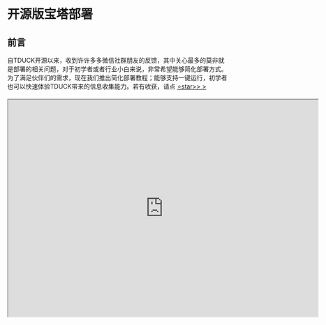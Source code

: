 # 开源版宝塔部署

## 前言

自TDUCK开源以来，收到许许多多微信社群朋友的反馈，其中关心最多的莫非就是部署的相关问题，对于初学者或者行业小白来说，非常希望能够简化部署方式。为了满足伙伴们的需求，现在我们推出简化部署教程；能够支持一键运行，初学者也可以快速体验TDUCK带来的信息收集能力。若有收获，请点 [⭐️star>> >](https://gitee.com/TDuckApp/tduck-platform)

<iframe height=498 width=710 src="https://player.bilibili.com/player.html?bvid=BV1gS4y1Y7bw"/>



## 获取部署文件

扫码关注公众号，回复“部署文件”，注意事项：部署之前需要先安装JDK8

<img src="https://oss.tduckcloud.com/wps77.jpg" alt="填鸭表单官方公众号" style="width:150px;"/>

## 部署文件释义
application-custom.yml 为外置启动文件

tduck-api.jar 为主安装文件

无微信登录tduk-api.jar 为关闭微信登录的jar

tduck-v3.sql 为数据库文件

---
# 安装基础环境

### MySql安装

使用宝塔面板的应用商店，搜索mysql，并点击安装

![img](https://oss.tduckcloud.com/wps78.jpg)

选择数据库版本，一定一定一定要选择5.7！

![img](https://oss.tduckcloud.com/wps79.jpg)

等待任务处理完成即可

![img](https://oss.tduckcloud.com/wps80.jpg)

可以将mysql设置为首页显示，方便后期寻找

![img](https://oss.tduckcloud.com/wps81.jpg)

### Java环境安装

步骤同上，安装完java一键部署后，安装一个tomcat8（需要使用到自带的jdk）![img](https://oss.tduckcloud.com/wps82.jpg)

## 开始部署

### 导入数据库

目前只支持mysql5.7及以上版本，创建数据名为 tduck

![img](https://oss.tduckcloud.com/wps83.jpg)

公众号回复“部署文件”下载 tduck-v3.sql 文件 并且导入创建的数据中

![img](https://oss.tduckcloud.com/wps84.jpg)

进入宝塔，数据库选择导入

![img](https://oss.tduckcloud.com/wps85.jpg)

### 下载项目jar文件

公众号回复“部署文件”下载项目jar包文件 tduck-api.jar 到本地

![img](https://oss.tduckcloud.com/wps86.jpg)

### 上传jar包

打开文件管理，选择一个路径， 将上述步骤下载的jar文件上传到目录下

![img](https://oss.tduckcloud.com/wps87.jpg)

## 启动项目

### 方式一

使用启动参数启动项目

创建java项目，“项目jar路径”选择上传的jar文件，项目名称改成“tduck-api”，指定8999端口（确保安全组、防火墙已经开启且没有被占用），复制启动命令：

/www/wwwroot/tduck-api.jar --server.port=8999  --spring.datasource.url=jdbc:mysql://localhost:3306/tduck --spring.datasource.username=root --spring.datasource.password=root

将启动命令填入“项目执行命令”框，选择root用户

![img](https://oss.tduckcloud.com/wps88.jpg)

避坑事项：

![img](https://oss.tduckcloud.com/wps89.jpg)

· 很多伙伴填错了数据库账号、用户名、密码

· 如果数据库是同一台机器，数据库连接信息使用localhost即可

· 启动用户请使用 root 用户，避免有些机器不能启动问题

· 注意参数之中的空格和-- 非常重要！！！

### 方式二

使用配置文件启动项目

下载 application-custom.yml 配置文件

把下载的jar包和配置文件放在同一个目录下，如图

![img](https://oss.tduckcloud.com/wps90.jpg)修改为自己的配置，主要修改位置为数据库以及文件存储配置

![img](https://oss.tduckcloud.com/wps91.jpg)

![img](https://oss.tduckcloud.com/wps92.jpg)

### 运行项目

创建java项目，“项目执行命令”中运行如下命令启动项目

java -Dfile.encoding=UTF-8 -jar tduck-api.jar --spring.profiles.active=custom

出现如下提示代表启动完成

![img](https://oss.tduckcloud.com/wps93.jpg)

· 使用此方式适用于需要自行配置第三方参数的伙伴，否则推荐第一种方式

### 访问项目

浏览器地址栏输入`http://localhost:8999/`

默认账号密码：test@tduckapp.com/12345678

![img](https://oss.tduckcloud.com/wps94.jpg)

关于更新：

为了后续进行更合理地维护工作，旧版本V2暂停维护，V2和V3非兼容性更新，建议重新部署。

后续将定期更新V3需求，如果有二开需求的建议您从V2版本fork开发。

若遇到问题，欢迎来[TDUCK社群](https://tduckcloud.com)反馈，若有收获，就点个[star](https://gitee.com/TDuckApp/tduck-platform)吧



------



· TDUCK填鸭表单基于Apache2.0开源协议，可免费学习或企业内使用

· 项目发展离不开各位的支持；拒绝白嫖，人人有责！若有收获，请点 [star >](https://gitee.com/TDuckApp/tduck-platform)！



------



· 如果您也有兴趣参与项目，请加入社群联系作者！

· 如果您是企业或有更高阶功能的使用需求，可以了解[PRO版本](https://pro.tduckapp.com)！

![img](https://oss.tduckcloud.com/wps95.jpg) 
